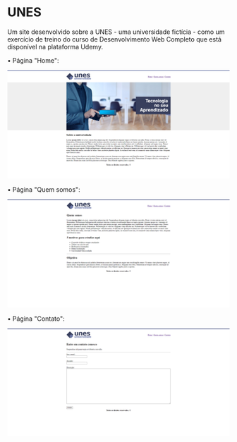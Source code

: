 # UNES

Um site desenvolvido sobre a UNES - uma universidade fictícia - como um exercício de treino do curso de Desenvolvimento Web Completo que está disponível na plataforma Udemy. 

• Página "Home":

![](https://github.com/mfdsouzajr/UNES/blob/main/UNES/screenshots/index.png)

• Página "Quem somos":

![](https://github.com/mfdsouzajr/UNES/blob/main/UNES/screenshots/quem-somos.png)

• Página "Contato":

![](https://github.com/mfdsouzajr/UNES/blob/main/UNES/screenshots/contato.png)
